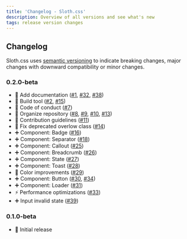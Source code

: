```yaml
---
title: 'Changelog - Sloth.css'
description: Overview of all versions and see what's new
tags: release version changes
---
```


## Changelog

Sloth.css uses [semantic versioning](https://semver.org/) to indicate breaking changes, major changes with downward compatibility or minor changes.

### 0.2.0-beta

- 📜 Add documentation ([#1](https://github.com/devmount/sloth.css/pull/1), [#32](https://github.com/devmount/sloth.css/pull/32), [#38](https://github.com/devmount/sloth.css/pull/38))
- 🚀 Build tool ([#2](https://github.com/devmount/sloth.css/pull/2), [#15](https://github.com/devmount/sloth.css/pull/15))
- 📜 Code of conduct ([#7](https://github.com/devmount/sloth.css/pull/7))
- 📜 Organize repository ([#8](https://github.com/devmount/sloth.css/pull/8), [#9](https://github.com/devmount/sloth.css/pull/9), [#10](https://github.com/devmount/sloth.css/pull/10), [#13](https://github.com/devmount/sloth.css/pull/13))
- 📜 Contribution guidelines ([#11](https://github.com/devmount/sloth.css/pull/11))
- 🔨 Fix deprecated overlow class ([#14](https://github.com/devmount/sloth.css/pull/14))
- ➕ Component: Badge ([#16](https://github.com/devmount/sloth.css/pull/16))
- ➕ Component: Separator ([#18](https://github.com/devmount/sloth.css/pull/18))
- ➕ Component: Callout ([#25](https://github.com/devmount/sloth.css/pull/25))
- ➕ Component: Breadcrumb ([#26](https://github.com/devmount/sloth.css/pull/26))
- ➕ Component: State ([#27](https://github.com/devmount/sloth.css/pull/27))
- ➕ Component: Toast ([#28](https://github.com/devmount/sloth.css/pull/28))
- 💚 Color improvements ([#29](https://github.com/devmount/sloth.css/pull/29))
- ➕ Component: Button ([#30](https://github.com/devmount/sloth.css/pull/30), [#34](https://github.com/devmount/sloth.css/pull/34))
- ➕ Component: Loader ([#31](https://github.com/devmount/sloth.css/pull/31))
- ⚡️ Performance optimizations ([#33](https://github.com/devmount/sloth.css/pull/33))
- ➕ Input invalid state ([#39](https://github.com/devmount/sloth.css/pull/39))

### 0.1.0-beta

- 🚀 Initial release
